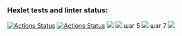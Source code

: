 ### Hexlet tests and linter status:
[![Actions Status](https://github.com/Belkula/java-project-71/actions/workflows/hexlet-check.yml/badge.svg)](https://github.com/Belkula/java-project-71/actions)
[![Actions Status](https://github.com/Belkula/java-project-71/actions/workflows/tester.yml/badge.svg)](https://github.com/Belkula/java-project-71/actions)
<a href="https://codeclimate.com/github/Belkula/java-project-71/maintainability"><img src="https://api.codeclimate.com/v1/badges/6470e15acf5a33e64bd3/maintainability" /></a>
<a href="https://codeclimate.com/github/Belkula/java-project-71/test_coverage"><img src="https://api.codeclimate.com/v1/badges/6470e15acf5a33e64bd3/test_coverage" /></a>
шаг 5
<a href="https://asciinema.org/a/5BTG7PysBrmxHEz4QmbSF9NAd" target="_blank"><img src="https://asciinema.org/a/5BTG7PysBrmxHEz4QmbSF9NAd.svg" /></a>
шаг 7
<a href="https://asciinema.org/a/fZSi0RpDiQqfRKXt8UWwHMs8I" target="_blank"><img src="https://asciinema.org/a/fZSi0RpDiQqfRKXt8UWwHMs8I.svg" /></a>